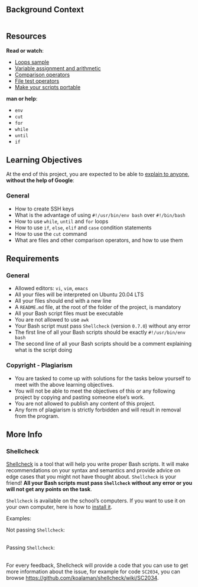 <div class="panel panel-default" id="project-description">
  <div class="panel-body">
    <h2>Background Context</h2>

<p><a href="https://youtu.be/BC2neyc5GcI" target="_blank"><img src="https://s3.amazonaws.com/alx-intranet.hbtn.io/uploads/medias/2019/6/b07e3333b1edfb9beed5.png?X-Amz-Algorithm=AWS4-HMAC-SHA256&amp;X-Amz-Credential=AKIARDDGGGOUSBVO6H7D%2F20230727%2Fus-east-1%2Fs3%2Faws4_request&amp;X-Amz-Date=20230727T100300Z&amp;X-Amz-Expires=86400&amp;X-Amz-SignedHeaders=host&amp;X-Amz-Signature=98180cf3839abfb22b6e1d8854f9398d9a53e14d5dfc813d8daeaf983ca13420" alt="" loading="lazy" style=""></a></p>

<h2>Resources</h2>

<p><strong>Read or watch</strong>:</p>

<ul>
<li><a href="/rltoken/wT98UJfv_E2tk4yP9PcLLw" title="The <code>for</code> loop&quot; target=“_blank”>The <code>for</code> loop</a> </li>
<li><a href=" rltoken="" fsas6duzuuian6nawyxztw"="" nl_7unvltjrrh1c62_if_g"="" u93es1eshyob0odmydsvag"="" target="_blank">Loops sample</a> </li>
<li><a href="/rltoken/olvOKX699pq50rkHRE5cSA" title="Variable assignment and arithmetic" target="_blank">Variable assignment and arithmetic</a> </li>
<li><a href="/rltoken/HxohzllkOWh0t4dy_HptIQ" title="Comparison operators" target="_blank">Comparison operators</a> </li>
<li><a href="/rltoken/g8of2ABPEJfCNtPrDQaqVw" title="File test operators" target="_blank">File test operators</a> </li>
<li><a href="/rltoken/O0Ay21p7tDhfLMsYbtAKug" title="Make your scripts portable" target="_blank">Make your scripts portable</a> </li>
</ul>

<p><strong>man or help</strong>:</p>

<ul>
<li><code>env</code></li>
<li><code>cut</code></li>
<li><code>for</code></li>
<li><code>while</code></li>
<li><code>until</code></li>
<li><code>if</code></li>
</ul>

<h2>Learning Objectives</h2>

<p>At the end of this project, you are expected to be able to <a href="/rltoken/UnkzDNdH09TFJ0-Y56azyg" title="explain to anyone" target="_blank">explain to anyone</a>, <strong>without the help of Google</strong>:</p>

<h3>General</h3>

<ul>
<li>How to create SSH keys</li>
<li>What is the advantage of using  <code>#!/usr/bin/env bash</code> over <code>#!/bin/bash</code></li>
<li>How to use <code>while</code>, <code>until</code> and <code>for</code> loops</li>
<li>How to use <code>if</code>, <code>else</code>, <code>elif</code> and <code>case</code> condition statements</li>
<li>How to use the <code>cut</code> command</li>
<li>What are files and other comparison operators, and how to use them</li>
</ul>

<h2>Requirements</h2>

<h3>General</h3>

<ul>
<li>Allowed editors: <code>vi</code>, <code>vim</code>, <code>emacs</code></li>
<li>All your files will be interpreted on Ubuntu 20.04 LTS</li>
<li>All your files should end with a new line</li>
<li>A <code>README.md</code> file, at the root of the folder of the project, is mandatory</li>
<li>All your Bash script files must be executable</li>
<li>You are not allowed to use <code>awk</code></li>
<li>Your Bash script must pass <code>Shellcheck</code> (version <code>0.7.0</code>) without any error</li>
<li>The first line of all your Bash scripts should be exactly <code>#!/usr/bin/env bash</code></li>
<li>The second line of all your Bash scripts should be a comment explaining what is the script doing</li>
</ul>

<h3>Copyright - Plagiarism</h3>

<ul>
<li>You are tasked to come up with solutions for the tasks below yourself to meet with the above learning objectives.</li>
<li>You will not be able to meet the objectives of this or any following project by copying and pasting someone else’s work. </li>
<li>You are not allowed to publish any content of this project.</li>
<li>Any form of plagiarism is strictly forbidden and will result in removal from the program.</li>
</ul>

<h2>More Info</h2>

<h3>Shellcheck</h3>

<p><a href="/rltoken/joK6l_yEZ9N7T0GQ1RDjLA" title="Shellcheck" target="_blank">Shellcheck</a> is a tool that will help you write proper Bash scripts. It will make recommendations on your syntax and semantics and provide advice on edge cases that you might not have thought about. <code>Shellcheck</code> is your friend! <strong>All your Bash scripts must pass <code>Shellcheck</code> without any error or you will not get any points on the task</strong>.</p>

<p><code>Shellcheck</code> is available on the school’s computers. If you want to use it on your own computer, here is how to <a href="/rltoken/jbz0_-i3TV3WpKgxhyrtpA" title="install it" target="_blank">install it</a>.</p>

<p>Examples:</p>

<p>Not passing <code>Shellcheck</code>:<br>
<br>
<img src="https://s3.amazonaws.com/intranet-projects-files/holbertonschool-sysadmin_devops/251/Vxotqyj.png" alt="" loading="lazy" style=""></p>

<p>Passing <code>Shellcheck</code>:<br>
<br>
<img src="https://s3.amazonaws.com/intranet-projects-files/holbertonschool-sysadmin_devops/251/ubHWxDU.png" alt="" loading="lazy" style=""></p>

<p>For every feedback, Shellcheck will provide a code that you can use to get more information about the issue, for example for code <code>SC2034</code>, you can browse <a href="/rltoken/dxp49_rfO4_9Yjtcg59exg" title="https://github.com/koalaman/shellcheck/wiki/SC2034" target="_blank">https://github.com/koalaman/shellcheck/wiki/SC2034</a>.</p>

  </div>
</div>